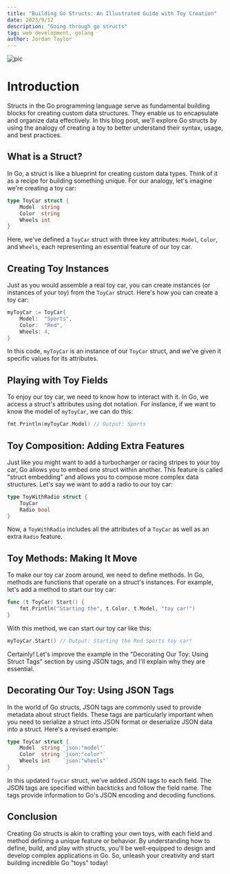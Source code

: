 ```yaml
---
title: "Building Go Structs: An Illustrated Guide with Toy Creation"
date: 2023/9/12
description: "Going through go structs"
tag: web development, golang
author: Jordan Taylor
---
```


![pic](https://images.unsplash.com/photo-1501523460185-2aa5d2a0f981?ixlib=rb-4.0.3&ixid=M3wxMjA3fDB8MHxwaG90by1wYWdlfHx8fGVufDB8fHx8fA%3D%3D&auto=format&fit=crop&w=2431&q=80)

# Introduction

Structs in the Go programming language serve as fundamental building blocks for creating custom data structures. They enable us to encapsulate and organize data effectively. In this blog post, we'll explore Go structs by using the analogy of creating a toy to better understand their syntax, usage, and best practices.

## What is a Struct?

In Go, a struct is like a blueprint for creating custom data types. Think of it as a recipe for building something unique. For our analogy, let's imagine we're creating a toy car:

```go
type ToyCar struct {
    Model  string
    Color  string
    Wheels int
}
```

Here, we've defined a `ToyCar` struct with three key attributes: `Model`, `Color`, and `Wheels`, each representing an essential feature of our toy car.

## Creating Toy Instances

Just as you would assemble a real toy car, you can create instances (or instances of your toy) from the `ToyCar` struct. Here's how you can create a toy car:

```go
myToyCar := ToyCar{
    Model:  "Sports",
    Color:  "Red",
    Wheels: 4,
}
```

In this code, `myToyCar` is an instance of our `ToyCar` struct, and we've given it specific values for its attributes.

## Playing with Toy Fields

To enjoy our toy car, we need to know how to interact with it. In Go, we access a struct's attributes using dot notation. For instance, if we want to know the model of `myToyCar`, we can do this:

```go
fmt.Println(myToyCar.Model) // Output: Sports
```

## Toy Composition: Adding Extra Features

Just like you might want to add a turbocharger or racing stripes to your toy car, Go allows you to embed one struct within another. This feature is called "struct embedding" and allows you to compose more complex data structures. Let's say we want to add a radio to our toy car:

```go
type ToyWithRadio struct {
    ToyCar
    Radio bool
}
```

Now, a `ToyWithRadio` includes all the attributes of a `ToyCar` as well as an extra `Radio` feature.

## Toy Methods: Making It Move

To make our toy car zoom around, we need to define methods. In Go, methods are functions that operate on a struct's instances. For example, let's add a method to start our toy car:

```go
func (t ToyCar) Start() {
    fmt.Println("Starting the", t.Color, t.Model, "toy car!")
}
```

With this method, we can start our toy car like this:

```go
myToyCar.Start() // Output: Starting the Red Sports toy car!
```

Certainly! Let's improve the example in the "Decorating Our Toy: Using Struct Tags" section by using JSON tags, and I'll explain why they are essential.

## Decorating Our Toy: Using JSON Tags

In the world of Go structs, JSON tags are commonly used to provide metadata about struct fields. These tags are particularly important when you need to serialize a struct into JSON format or deserialize JSON data into a struct. Here's a revised example:

```go
type ToyCar struct {
    Model  string `json:"model"`
    Color  string `json:"color"`
    Wheels int    `json:"wheels"`
}
```

In this updated `ToyCar` struct, we've added JSON tags to each field. The JSON tags are specified within backticks and follow the field name. The tags provide information to Go's JSON encoding and decoding functions.

## Conclusion

Creating Go structs is akin to crafting your own toys, with each field and method defining a unique feature or behavior. By understanding how to define, build, and play with structs, you'll be well-equipped to design and develop complex applications in Go. So, unleash your creativity and start building incredible Go "toys" today!